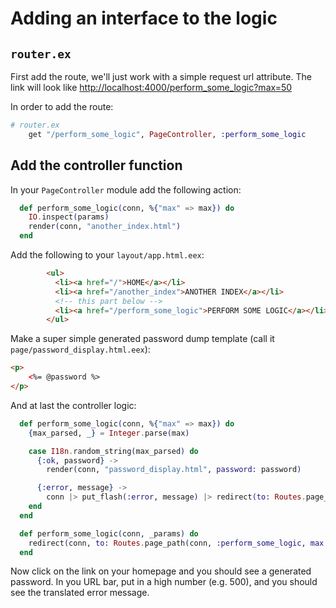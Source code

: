 # Adding an interface to the logic

## `router.ex`

First add the route, we'll just work with a simple request url attribute. The link will look like [http://localhost:4000/perform_some_logic?max=50](http://localhost:4000/perform_some_logic?max=50)

In order to add the route:

```elixir
# router.ex
    get "/perform_some_logic", PageController, :perform_some_logic
```

## Add the controller function

In your `PageController` module add the following action:

```elixir
  def perform_some_logic(conn, %{"max" => max}) do
    IO.inspect(params)
    render(conn, "another_index.html")
  end
```

Add the following to your `layout/app.html.eex`:

```html
        <ul>
          <li><a href="/">HOME</a></li>
          <li><a href="/another_index">ANOTHER INDEX</a></li>
          <!-- this part below -->
          <li><a href="/perform_some_logic">PERFORM SOME LOGIC</a></li>
        </ul>
```

Make a super simple generated password dump template (call it `page/password_display.html.eex`):

```html
<p>
    <%= @password %>
</p>
```

And at last the controller logic:

```elixir
  def perform_some_logic(conn, %{"max" => max}) do
    {max_parsed, _} = Integer.parse(max)

    case I18n.random_string(max_parsed) do
      {:ok, password} ->
        render(conn, "password_display.html", password: password)

      {:error, message} ->
        conn |> put_flash(:error, message) |> redirect(to: Routes.page_path(conn, :index))
    end
  end

  def perform_some_logic(conn, _params) do
    redirect(conn, to: Routes.page_path(conn, :perform_some_logic, max: 50))
  end
```

Now click on the link on your homepage and you should see a generated password. In you URL bar, put in a high number (e.g. 500), and you should see the translated error message.

